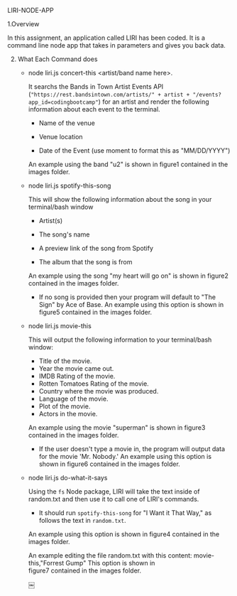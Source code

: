 LIRI-NODE-APP

1.Overview

In this assignment, an application called  LIRI has been coded. It is a command line node app that takes in parameters 
and gives you back data.

2. What Each Command does

   - node liri.js concert-this <artist/band name here>.
   
      It searchs the Bands in Town Artist Events API (`"https://rest.bandsintown.com/artists/" + artist + "/events? 
      app_id=codingbootcamp"`) for an artist and render the following information about each event to the terminal. 
      
     * Name of the venue

     * Venue location

     * Date of the Event (use moment to format this as "MM/DD/YYYY")
      
      
      An example using the band "u2" is shown in figure1 contained in the images folder.
      
   - node liri.js spotify-this-song  <song name here>
   
       This will show the following information about the song in your terminal/bash window

        * Artist(s)

        * The song's name

        * A preview link of the song from Spotify

        * The album that the song is from
        
        An example using the song "my heart will go on" is shown in  figure2 contained in the images folder.

        * If no song is provided then your program will default to "The Sign" by Ace of Base. An example
          using this option is shown in  figure5 contained in the images folder.
        
        
    - node liri.js movie-this <movie name here>
   
      This will output the following information to your terminal/bash window:

       * Title of the movie.
       * Year the movie came out.
       * IMDB Rating of the movie.
       * Rotten Tomatoes Rating of the movie.
       * Country where the movie was produced.
       * Language of the movie.
       * Plot of the movie.
       * Actors in the movie.

       An example using the movie "superman" is shown in  figure3 contained in the images folder.
       
       * If the user doesn't type a movie in, the program will output data for the movie 'Mr. Nobody.' An example
       using this option is shown in  figure6 contained in the images folder.
      
    - node liri.js do-what-it-says
     
       Using the `fs` Node package, LIRI will take the text inside of random.txt and then use it to call one of 
       LIRI's commands.

       * It should run `spotify-this-song` for "I Want it That Way," as follows the text in `random.txt`.
        
       An example using this option is shown in  figure4 contained in the images folder.
        
       An example editing the file random.txt with this content: movie-this,"Forrest Gump" This option is shown in  
       figure7 contained in the images folder.
     
      
       
       

      
      
      ￼
      
      
      
      


